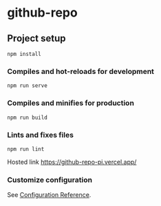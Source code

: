 # github-repo

## Project setup
```
npm install
```

### Compiles and hot-reloads for development
```
npm run serve
```

### Compiles and minifies for production
```
npm run build
```

### Lints and fixes files
```
npm run lint
```

Hosted link
https://github-repo-pi.vercel.app/

### Customize configuration
See [Configuration Reference](https://cli.vuejs.org/config/).
